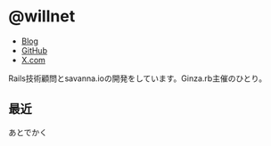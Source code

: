 # @willnet

- [Blog](https://blog.willnet.in/)
- [GitHub](https://github.com/willnet)
- [X.com](https://x.com/netwillnet)

Rails技術顧問とsavanna.ioの開発をしています。Ginza.rb主催のひとり。

## 最近

あとでかく
